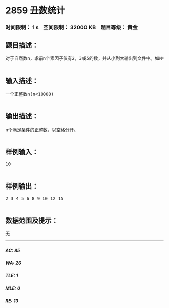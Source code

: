 # 2859 丑数统计   
### 时间限制： 1 s&nbsp;&nbsp;&nbsp;&nbsp;空间限制： 32000 KB&nbsp;&nbsp;&nbsp;&nbsp;题目等级： 黄金  
## 题目描述：  

<pre>
对于自然数n，求前n个素因子仅有2，3或5的数，并从小到大输出到文件中。如N=10，答案为：2 3 4 5 6 8 9 10 12 15

</pre>
  
  
## 输入描述：  

<pre>
一个正整数n(n<10000)

</pre>
  
  
## 输出描述：  

<pre>
n个满足条件的正整数，以空格分开。

</pre>
  
  
## 样例输入：  

<pre>
10

</pre>
  
  
## 样例输出：  

<pre>
2 3 4 5 6 8 9 10 12 15

</pre>
  
  
## 数据范围及提示：  

<pre>
无
</pre>
  
  
***  

##### AC: 85  
##### WA: 26  
##### TLE: 1  
##### MLE: 0  
##### RE: 13  
